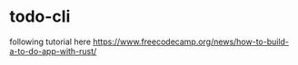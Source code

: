 # todo-cli
following tutorial here https://www.freecodecamp.org/news/how-to-build-a-to-do-app-with-rust/

